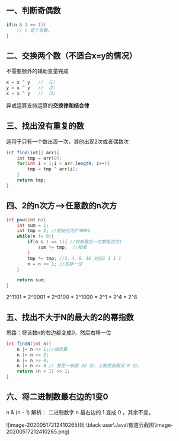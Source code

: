 ## 一、判断奇偶数

```java
if(n & 1 == 1){
    // n 是个奇数。
}
```



## 二、交换两个数（不适合x=y的情况）

不需要额外的辅助变量完成

```java
x = x ^ y   // （1）
y = x ^ y   // （2）
x = x ^ y   // （3）
```

异或运算支持运算的**交换律和结合律**



## 三、找出没有重复的数

适用于只有一个数出现一次，其他出现2次或者偶数次

```java
int find(int[] arr){
    int tmp = arr[0];
    for(int i = 1;i < arr.length; i++){
        tmp = tmp ^ arr[i];
    }
    return tmp;
}
```



## 四、2的n次方-->任意数的n次方

```java
int pow(int n){
    int sum = 1;
    int tmp = 2; //初始化为2^0001
    while(n != 0){
        if(n & 1 == 1){ //判断最后一位数是否为1
            sum *= tmp;  //相乘
        }
        tmp *= tmp; //2，4，8，16 对应1 1 1 1
        n = n >> 1; //右移一位
    }

    return sum;
}
```

2^1101 = 2^0001 * 2^0100 * 2^1000 = 2^1 *   2^4   *  2^8



## 五、找出不大于N的最大的2的幂指数

思路：将该数n的右边都变成0，然后右移一位

```java
int findN(int n){
    n |= n >> 1;//或运算
    n |= n >> 2;
    n |= n >> 4;
    n |= n >> 8 // 整型一般是 32 位，上面我是假设 8 位。
    return (n + 1) >> 1;
}
```



## 六、将二进制数最右边的1变0

n \& (n - 1) 解析： 二进制数字 n 最右边的 1 变成 0 ，其余不变。

![image-20200517212410265](E:\black user\Java\有道云截图\image-20200517212410265.png)





